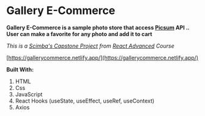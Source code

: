 # Gallery E-Commerce

**Gallery E-Commerce is a sample photo store that access [Picsum](https://picsum.photos/v2/list) API .. User can make a favorite for any photo and add it to cart**

_This is a [Scimba's Capstone Project](https://scrimba.com/playlist/pbwjrs7) from [React Advanced](https://scrimba.com/learn/react) Course_

[https://gallerycommerce.netlify.app/](https://gallerycommerce.netlify.app/)

**Built With:**

1. HTML
2. Css
3. JavaScript
4. React Hooks (useState, useEffect, useRef, useContext)
5. Axios
